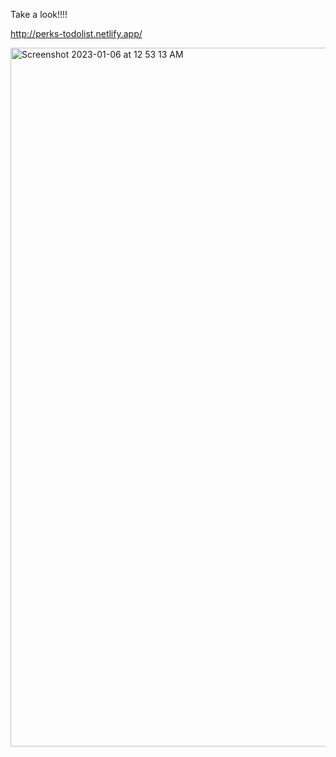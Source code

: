 Take a look!!!!

http://perks-todolist.netlify.app/

<img width="1118" alt="Screenshot 2023-01-06 at 12 53 13 AM" src="https://user-images.githubusercontent.com/73172152/210863389-2c0d150c-9816-4bcc-9d27-7562fdd82da0.png">
